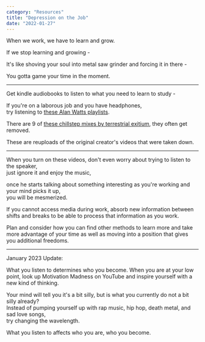 ```yaml
---
category: "Resources" 
title: "Depression on the Job"
date: "2022-01-27"
---
```


When we work, we have to learn and grow. 

If we stop learning and growing -

It's like shoving your soul into metal saw grinder and forcing it in there -

You gotta game your time in the moment. 

---

Get kindle audiobooks to listen to what you need to learn to study -

If you're on a laborous job and you have headphones,  
try listening to [these Alan Watts playlists](https://youtu.be/u3ofQgrIuWY).  

There are 9 of [these chillstep mixes by terrestrial exitium](https://youtu.be/ERdqfiQCza8), they often get removed.


These are reuploads of the original creator's videos that were taken down.

---

When you turn on these videos, don't even worry about trying to listen to the speaker,   
just ignore it and enjoy the music,  

once he starts talking about something interesting as you're working and your mind picks it up,  
you will be mesmerized. 

If you cannot access media during work, absorb new information between shifts and breaks to be able to process that information as you work. 

Plan and consider how you can find other methods to learn more and take more advantage of your time as well as moving into a position that gives you additional freedoms. 

--- 

January 2023 Update: 

What you listen to determines who you become.
When you are at your low point, look up Motivation Madness on YouTube and inspire yourself with a new kind of thinking. 

Your mind will tell you it's a bit silly, but is what you currently do not a bit silly already?  
Instead of pumping yourself up with rap music, hip hop, death metal, and sad love songs,  
try changing the wavelength.  

What you listen to affects who you are, who you become. 